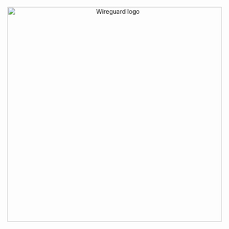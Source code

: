 <p align="center">
  <a href="https://hub.docker.com/r/linuxserver/wireguard">
    <img src="https://es.wikipedia.org/wiki/WireGuard#/media/Archivo:Logo_of_WireGuard.svg" alt="Wireguard logo" title="Wireguard" width="500"/>
  </a>
</p>
